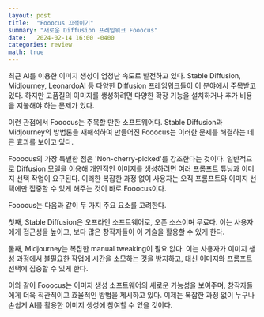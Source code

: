 ```yaml
---
layout: post
title:  "Fooocus 끄적이기"
summary: "새로운 Diffusion 프레임워크 Fooocus"
date:   2024-02-14 16:00 -0400
categories: review
math: true
---
```



최근 AI를 이용한 이미지 생성이 엄청난 속도로 발전하고 있다. Stable Diffusion, Midjourney, LeonardoAI 등 다양한 Diffusion 프레임워크들이 이 분야에서 주목받고 있다. 하지만 고품질의 이미지를 생성하려면 다양한 확장 기능을 설치하거나 추가 비용을 지불해야 하는 문제가 있다.

이런 관점에서 Fooocus는 주목할 만한 소프트웨어다. Stable Diffusion과 Midjourney의 방법론을 재해석하여 만들어진 Fooocus는 이러한 문제를 해결하는 데 큰 효과를 보이고 있다.

Fooocus의 가장 특별한 점은 'Non-cherry-picked'를 강조한다는 것이다. 일반적으로 Diffusion 모델을 이용해 개인적인 이미지를 생성하려면 여러 프롬프트 튜닝과 이미지 선택 작업이 요구된다. 이러한 복잡한 과정 없이 사용자는 오직 프롬프트와 이미지 선택에만 집중할 수 있게 해주는 것이 바로 Fooocus이다.

Fooocus는 다음과 같이 두 가지 주요 요소를 고려한다.

첫째, Stable Diffusion은 오프라인 소프트웨어로, 오픈 소스이며 무료다. 이는 사용자에게 접근성을 높이고, 보다 많은 창작자들이 이 기술을 활용할 수 있게 한다.

둘째, Midjourney는 복잡한 manual tweaking이 필요 없다. 이는 사용자가 이미지 생성 과정에서 불필요한 작업에 시간을 소모하는 것을 방지하고, 대신 이미지와 프롬프트 선택에 집중할 수 있게 한다.

이와 같이 Fooocus는 이미지 생성 소프트웨어의 새로운 가능성을 보여주며, 창작자들에게 더욱 직관적이고 효율적인 방법을 제시하고 있다. 이제는 복잡한 과정 없이 누구나 손쉽게 AI를 활용한 이미지 생성에 참여할 수 있을 것이다.
